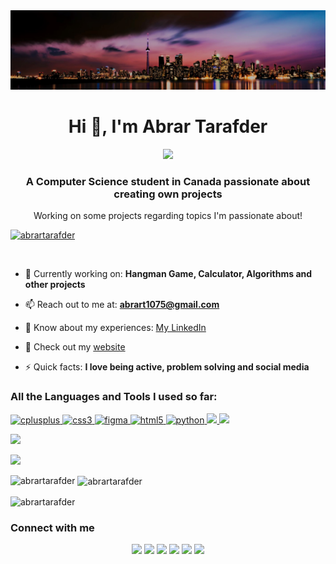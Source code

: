 <img src="https://github.com/abrartarafder/abrartarafder/blob/main/Toronto%20Skyline.jpg"> 

<h1 align="center">Hi 👋, I'm Abrar Tarafder</h1>

<p align="center">
  <a href="https://github.com/CodeWhiteWeb/CodeWhiteWeb"><img src="https://readme-typing-svg.herokuapp.com?color=F78538&font=Ubuntu+Bold+700&pause=70&center=true&vCenter=true&lines=Hi,+welcome+to+my+Github+page;Feel+free+to+connect+with+me!"></a>
</p>

<h3 align="center">A Computer Science student in Canada passionate about creating own projects</h3>
<p align = "center">Working on some projects regarding topics I'm passionate about!</p>

<p align="left"> <a href="https://github.com/ryo-ma/github-profile-trophy"><img src="https://github-profile-trophy.vercel.app/?username=abrartarafder&theme=gruvbox" alt="abrartarafder" /></a> </p>

<p align="left"> <a href="https://twitter.com/" target="blank"><img src="https://img.shields.io/twitter/follow/?logo=twitter&style=for-the-badge" alt="" /></a> </p>

- 🔭 Currently working on: **Hangman Game, Calculator, Algorithms and other projects**

- 📫 Reach out to me at: **abrart1075@gmail.com**

- 📄 Know about my experiences: [My LinkedIn](https://www.linkedin.com/in/abrar-tarafder-3592a4224/)

- 📄 Check out my [website](https://abrart1075.wixsite.com/my-site)

- ⚡ Quick facts: **I love being active, problem solving and social media**


<h3 align="left">All the Languages and Tools I used so far:</h3>
<p align="left"> <a href="https://www.w3schools.com/cpp/" target="_blank" rel="noreferrer"> <img src="https://img.shields.io/badge/c++-%2300599C.svg?style=for-the-badge&logo=c%2B%2B&logoColor=white" alt="cplusplus" /> </a> <a href="https://www.w3schools.com/css/" target="_blank" rel="noreferrer"> <img src="https://img.shields.io/badge/css3-%231572B6.svg?style=for-the-badge&logo=css3&logoColor=white" alt="css3" /> </a> <a href="https://www.figma.com/" target="_blank" rel="noreferrer"> <img src="https://img.shields.io/badge/figma-%23F24E1E.svg?style=for-the-badge&logo=figma&logoColor=white" alt="figma" /> </a> <a href="https://www.w3.org/html/" target="_blank" rel="noreferrer"> <img src="https://img.shields.io/badge/html5-%23E34F26.svg?style=for-the-badge&logo=html5&logoColor=white" alt="html5"/> </a> <a href="https://www.python.org" target="_blank" rel="noreferrer"> <img src="https://img.shields.io/badge/python-3670A0?style=for-the-badge&logo=python&logoColor=ffdd54" alt="python"/> </a>
</a><a href="https://riptutorial.com/assembly" target="blank">  <img src="https://img.shields.io/static/v1?label=Assembly&message=Language&color=grey&style=for-the-badge" height="25"/> </a>
</a><a href="https://www.w3schools.com/java/" target="blank">  <img src="https://img.shields.io/badge/java-%23ED8B00.svg?style=for-the-badge&logo=java&logoColor=white"/> </a>

</a><a href="https://www.w3schools.com/MySQL/default.asp" target="blank">  <img src="https://img.shields.io/badge/mysql-%1f.svg?style=for-the-badge&logo=mysql&logoColor=white"/> </a>


</p
</p>

![](https://komarev.com/ghpvc/?username=abrartarafder&color=orange)

<p><img align="left" src="https://github-readme-stats.vercel.app/api/top-langs?username=abrartarafder&show_icons=true&locale=en&layout=compact&theme=gruvbox" alt="abrartarafder" /></p>

<p>&nbsp;<img align="center" src="https://github-readme-stats.vercel.app/api?username=abrartarafder&theme=gruvbox&show_icons=true&locale=en" alt="abrartarafder" /></p>

<p><img align="center" src="https://github-readme-streak-stats.herokuapp.com/?user=abrartarafder&theme=gruvbox" alt="abrartarafder" /></p>

### Connect with me

<p align="center">
<a href="https://abrart1075.wixsite.com/my-site"><img src="https://img.shields.io/badge/-Abrar Website-3423A6?style=for-the-badge&logo=Google-Chrome&logoColor=white"/></a>
<a href="https://www.linkedin.com/in/abrar-jawad-tarafder-3592a4224/"><img src="https://img.shields.io/badge/-Abrar%20Tarafder-0077B5?style=for-the-badge&logo=Linkedin&logoColor=white"/></a>
<a href="mailto:abrart1075@gmail.com"><img src="https://img.shields.io/badge/-abrart1075@gmail.com-D14836?style=for-the-badge&logo=Gmail&logoColor=white"/></a>
<a href="https://instagram.com/abrar.tarafder"><img src="https://img.shields.io/badge/-@abrar.tarafder-E4405F?style=for-the-badge&logo=Instagram&logoColor=white"/></a>
<a href="https://www.leetcode.com/abrart1075"><img src="https://img.shields.io/badge/-abrart1075-FFA116?style=for-the-badge&logo=leetcode&logoColor=white"/></a>
<a href="https://discord.gg/rari1075#0787"><img src="https://img.shields.io/badge/rari0787-%235865F2.svg?style=for-the-badge&logo=discord&logoColor=white"/></a>
</p>



